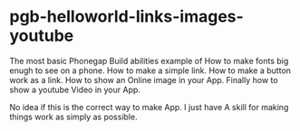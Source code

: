 pgb-helloworld-links-images-youtube
===================================

The most basic Phonegap Build abilities example of How to make fonts big enugh to see on a phone. How to make a simple link. How to make a button work as a link. How to show an Online image in your App. Finally how to show a youtube Video in your App.

No idea if this is the correct way to make App. I just have A skill for making things work as simply as possible.
